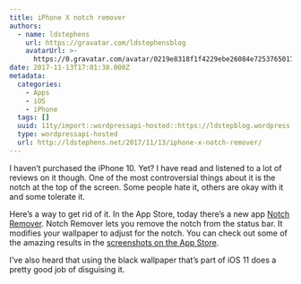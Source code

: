 ```yaml
---
title: iPhone X notch remover
authors:
  - name: ldstephens
    url: https://gravatar.com/ldstephensblog
    avatarUrl: >-
      https://0.gravatar.com/avatar/0219e8318f1f4229ebe26084e7253765017f43ca0c631be37dc6d0b8ad6e40a4?s=96&d=identicon&r=G
date: 2017-11-13T17:01:38.000Z
metadata:
  categories:
    - Apps
    - iOS
    - iPhone
  tags: []
  uuid: 11ty/import::wordpressapi-hosted::https://ldstepblog.wordpress.com/?p=1177
  type: wordpressapi-hosted
  url: http://ldstephens.net/2017/11/13/iphone-x-notch-remover/
---
```

I haven’t purchased the iPhone 10. Yet? I have read and listened to a lot of reviews on it though. One of the most controversial things about it is the notch at the top of the screen. Some people hate it, others are okay with it and some tolerate it.

Here’s a way to get rid of it. In the App Store, today there’s a new app [Notch Remover](https://itunes.apple.com/us/app/notch-remover/id1277467873?mt=8&uo=4&at=1000lude). Notch Remover lets you remove the notch from the status bar. It modifies your wallpaper to adjust for the notch. You can check out some of the amazing results in the [screenshots on the App Store](https://itunes.apple.com/us/app/notch-remover/id1277467873?mt=8&uo=4&at=1000lude).

I’ve also heard that using the black wallpaper that’s part of iOS 11 does a pretty good job of disguising it.